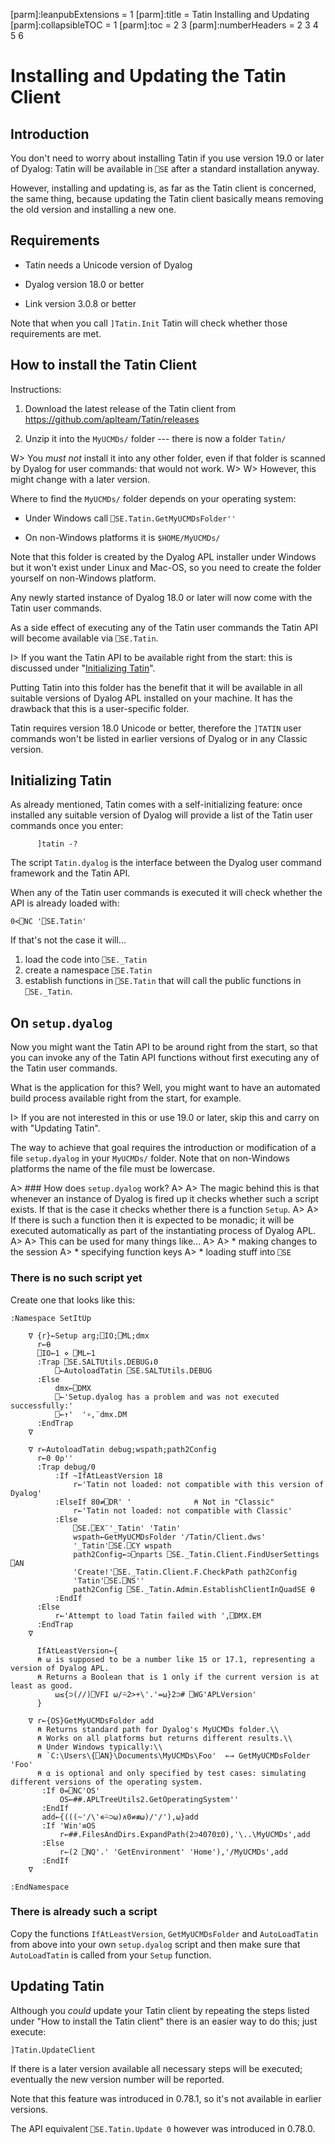 [parm]:leanpubExtensions = 1
[parm]:title             = Tatin Installing and Updating
[parm]:collapsibleTOC    = 1
[parm]:toc               = 2 3
[parm]:numberHeaders     = 2 3 4 5 6


# Installing and Updating the Tatin Client

## Introduction

You don't need to worry about installing Tatin if you use version 19.0 or later of Dyalog: Tatin will be available in `⎕SE` after a standard installation anyway.

However, installing and updating is, as far as the Tatin client is concerned, the same thing, because updating the Tatin client basically means removing the old version and installing a new one.

## Requirements

* Tatin needs a Unicode version of Dyalog

* Dyalog version 18.0 or better

* Link version 3.0.8 or better

Note that when you call `]Tatin.Init` Tatin will check whether those requirements are met.

## How to install the Tatin Client

Instructions:

1. Download the latest release of the Tatin client from <https://github.com/aplteam/Tatin/releases>

2. Unzip it into the `MyUCMDs/` folder --- there is now a folder `Tatin/`

W> You _must not_ install it into any other folder, even if that folder is scanned by Dyalog for user commands: that would not work.
W>
W> However, this might change with a later version.

Where to find the `MyUCMDs/` folder depends on your operating system:

* Under Windows call `⎕SE.Tatin.GetMyUCMDsFolder''`

* On non-Windows platforms it is `$HOME/MyUCMDs/`

Note that this folder is created by the Dyalog APL installer under Windows but it won't exist under Linux and Mac-OS, so you need to create the folder yourself on non-Windows platform.

Any newly started instance of Dyalog 18.0 or later will now come with the Tatin user commands.

As a side effect of executing any of the Tatin user commands the Tatin API will become available via `⎕SE.Tatin`.

I> If you want the Tatin API to be available right from the start: this is discussed under "[Initializing Tatin](#)".

Putting Tatin into this folder has the benefit that it will be available in all suitable versions of Dyalog APL installed on your machine. It has the drawback that this is a user-specific folder.

Tatin requires version 18.0 Unicode or better, therefore the `]TATIN` user commands won't be listed in earlier versions of Dyalog or in any Classic version.


## Initializing Tatin

As already mentioned, Tatin comes with a self-initializing feature: once installed any suitable version of Dyalog will provide a list of the Tatin user commands once you enter:

```
      ]tatin -?
```

The script `Tatin.dyalog` is the interface between the Dyalog user command framework and the Tatin API.

When any of the Tatin user commands is executed it will check whether the API is already loaded with:

```
0<⎕NC '⎕SE.Tatin'
```

If that's not the case it will...

  1. load the code into `⎕SE._Tatin`
  2. create a namespace `⎕SE.Tatin` 
  3. establish functions in `⎕SE.Tatin` that will call the public functions in `⎕SE._Tatin`. 


## On `setup.dyalog`

Now you might want the Tatin API to be around right from the start, so that you can invoke any of the Tatin API functions without first executing any of the Tatin user commands. 

What is the application for this? Well, you might want to have an automated build process available right from the start, for example.

I> If you are not interested in this or use 19.0 or later, skip this and carry on with "Updating Tatin".


The way to achieve that goal requires the introduction or modification of a file `setup.dyalog` in your `MyUCMDs/` folder. Note that on non-Windows platforms the name of the file must be lowercase.

A> ### How does `setup.dyalog` work?
A>
A> The magic behind this is that whenever an instance of Dyalog is fired up it checks whether such a script exists. If that is the case it checks whether there is a function `Setup`. 
A>
A> If there is such a function then it is expected to be monadic; it will be executed automatically as part of the instantiating process of Dyalog APL.
A>
A> This can be used for many things like...
A>
A> * making changes to the session
A> * specifying function keys 
A> * loading stuff into `⎕SE`

### There is no such script yet

Create one that looks like this:

```
:Namespace SetItUp

    ∇ {r}←Setup arg;⎕IO;⎕ML;dmx
      r←⍬
      ⎕IO←1 ⋄ ⎕ML←1
      :Trap ⎕SE.SALTUtils.DEBUG↓0
          ⎕←AutoloadTatin ⎕SE.SALTUtils.DEBUG
      :Else
          dmx←⎕DMX
          ⎕←'Setup.dyalog has a problem and was not executed successfully:'
          ⎕←↑'  '∘,¨dmx.DM
      :EndTrap
    ∇

    ∇ r←AutoloadTatin debug;wspath;path2Config
      r←0 0⍴''
      :Trap debug/0
          :If ~IfAtLeastVersion 18
              r←'Tatin not loaded: not compatible with this version of Dyalog'
          :ElseIf 80≠⎕DR' '              ⍝ Not in "Classic"
              r←'Tatin not loaded: not compatible with Classic'
          :Else
              ⎕SE.⎕EX¨'_Tatin' 'Tatin'
              wspath←GetMyUCMDsFolder '/Tatin/Client.dws'
              '_Tatin'⎕SE.⎕CY wspath
              path2Config←⊃⎕nparts ⎕SE._Tatin.Client.FindUserSettings ⎕AN
              'Create!'⎕SE._Tatin.Client.F.CheckPath path2Config
              'Tatin'⎕SE.⎕NS''
              path2Config ⎕SE._Tatin.Admin.EstablishClientInQuadSE ⍬
          :EndIf
      :Else
          r←'Attempt to load Tatin failed with ',⎕DMX.EM
      :EndTrap
    ∇

      IfAtLeastVersion←{
      ⍝ ⍵ is supposed to be a number like 15 or 17.1, representing a version of Dyalog APL.
      ⍝ Returns a Boolean that is 1 only if the current version is at least as good.
          ⍵≤{⊃(//)⎕VFI ⍵/⍨2>+\'.'=⍵}2⊃# ⎕WG'APLVersion'
      }

    ∇ r←{OS}GetMyUCMDsFolder add
      ⍝ Returns standard path for Dyalog's MyUCMDs folder.\\
      ⍝ Works on all platforms but returns different results.\\
      ⍝ Under Windows typically:\\
      ⍝ `C:\Users\{⎕AN}\Documents\MyUCMDs\Foo'  ←→ GetMyUCMDsFolder 'Foo'
      ⍝ ⍺ is optional and only specified by test cases: simulating different versions of the operating system.
       :If 0=⎕NC'OS'
           OS←##.APLTreeUtils2.GetOperatingSystem''
       :EndIf
       add←{(((~'/\'∊⍨⊃⍵)∧0≠≢⍵)/'/'),⍵}add
       :If 'Win'≡OS
           r←##.FilesAndDirs.ExpandPath(2⊃4070⌶0),'\..\MyUCMDs',add
       :Else
           r←(2 ⎕NQ'.' 'GetEnvironment' 'Home'),'/MyUCMDs',add
       :EndIf
    ∇

:EndNamespace
```

### There is already such a script

Copy the functions `IfAtLeastVersion`, `GetMyUCMDsFolder` and `AutoLoadTatin` from above into your own `setup.dyalog` script and then make sure that `AutoLoadTatin` is called from your `Setup` function.


## Updating Tatin

Although you _could_ update your Tatin client by repeating the steps listed under "How to install the Tatin client" there is an easier way to do this; just execute:


```
]Tatin.UpdateClient
````

If there is a later version available all necessary steps will be executed; eventually the new version number will be reported.

Note that this feature was introduced in 0.78.1, so it's not available in earlier versions.

The API equivalent `⎕SE.Tatin.Update 0` however was introduced in 0.78.0.